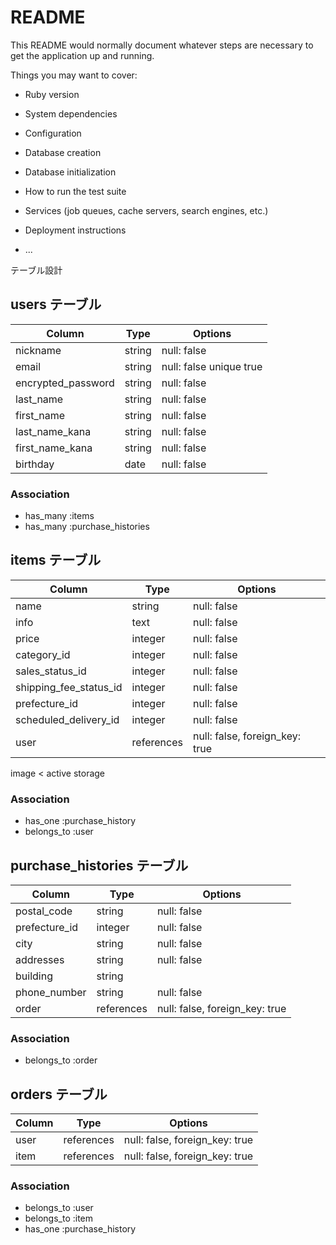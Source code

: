 # README

This README would normally document whatever steps are necessary to get the
application up and running.

Things you may want to cover:

* Ruby version

* System dependencies

* Configuration

* Database creation

* Database initialization

* How to run the test suite

* Services (job queues, cache servers, search engines, etc.)

* Deployment instructions

* ...


 テーブル設計

## users テーブル

| Column               | Type   | Options                 |
| ------------------   | ------ | ----------------------  |
| nickname             | string | null: false             |
| email                | string | null: false unique true |
| encrypted_password   | string | null: false             |
| last_name            | string | null: false             |
| first_name           | string | null: false             |
| last_name_kana       | string | null: false             |
| first_name_kana      | string | null: false             |
| birthday             | date   | null: false             |

### Association

- has_many :items
- has_many :purchase_histories

## items テーブル

| Column                 | Type       | Options                        |
| ---------------------- | ---------- | ------------------------------ |
| name                   | string     | null: false                    |
| info                   | text       | null: false                    |
| price                  | integer    | null: false                    |
| category_id            | integer    | null: false                    |Active Hash
| sales_status_id        | integer    | null: false                    |Active Hash
| shipping_fee_status_id | integer    | null: false                    |Active Hash
| prefecture_id          | integer    | null: false                    |Active Hash
| scheduled_delivery_id  | integer    | null: false                    |Active Hash
| user                   | references | null: false, foreign_key: true |
 image < active storage

### Association

- has_one    :purchase_history
- belongs_to :user

## purchase_histories テーブル

| Column           | Type       | Options                        |
| ---------------- | ---------- | ------------------------------ |
| postal_code      | string     | null: false                    |
| prefecture_id    | integer    | null: false                    |
| city             | string     | null: false                    |
| addresses        | string     | null: false                    |
| building         | string     |                                |
| phone_number     | string     | null: false                    |
| order           | references  | null: false, foreign_key: true |

### Association

- belongs_to :order

## orders テーブル

| Column        | Type        | Options                        |
| ------------- | ----------  | ------------------------------ |
| user          | references  | null: false, foreign_key: true |
| item          | references  | null: false, foreign_key: true | 

### Association

- belongs_to :user
- belongs_to :item
- has_one    :purchase_history

